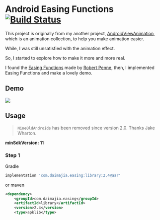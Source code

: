 
# Android Easing Functions [![Build Status](https://travis-ci.org/daimajia/AnimationEasingFunctions.svg?branch=master)](https://travis-ci.org/daimajia/AnimationEasingFunctions)

This project is originally from my another project, [AndroidViewAnimation](https://github.com/daimajia/AndroidViewAnimations), which is an animation collection, to help you make animation easier.

While, I was still unsatisfied with the animation effect.

So, I started to explore how to make it more and more real.

I found the [Easing Functions](http://easings.net/) made by [Robert Penne](http://robertpenner.com/), then, I implemented Easing Functions and make a lovely demo.

## Demo

![](http://ww4.sinaimg.cn/mw690/610dc034jw1ehuzoul4h8g20b00gmh9s.gif)

## Usage

> `NineOldAndroids` has been removed since version 2.0. Thanks Jake Wharton.

**minSdkVersion: 11**

### Step 1

Gradle

```groovy
implementation 'com.daimajia.easing:library:2.4@aar'
```
or maven

```xml
<dependency>
    <groupId>com.daimajia.easing</groupId>
    <artifactId>library</artifactId>
    <version>2.4</version>
    <type>apklib</type>